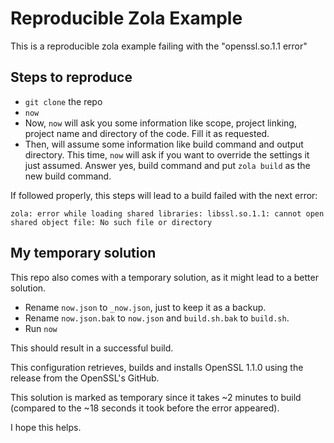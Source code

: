 # Reproducible Zola Example

This is a reproducible zola example failing with the "openssl.so.1.1 error"

## Steps to reproduce

- `git clone` the repo
- `now`
- Now, `now` will ask you some information like scope, project linking, project name and directory of the code. Fill it as requested.
- Then, will assume some information like build command and output directory.
This time, `now` will ask if you want to override the settings it just assumed.
Answer yes, build command and put `zola build` as the new build command.

If followed properly, this steps will lead to a build failed with the next error:

```
zola: error while loading shared libraries: libssl.so.1.1: cannot open shared object file: No such file or directory
```

## My temporary solution

This repo also comes with a temporary solution, as it might lead to a better solution.

- Rename `now.json` to `_now.json`, just to keep it as a backup.
- Rename `now.json.bak` to `now.json` and `build.sh.bak` to `build.sh`.
- Run `now`

This should result in a successful build.

This configuration retrieves, builds and installs OpenSSL 1.1.0 using the release from the OpenSSL's GitHub.

This solution is marked as temporary since it takes ~2 minutes to build (compared to the ~18 seconds it took before the error appeared).

I hope this helps.